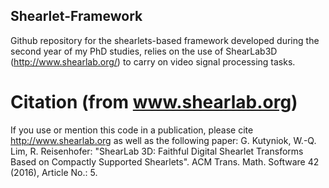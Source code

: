 ## Shearlet-Framework

Github repository for the shearlets-based framework developed during the second year of my PhD studies, relies on the use of ShearLab3D (http://www.shearlab.org/) to carry on video signal processing tasks.

# Citation (from www.shearlab.org)

If you use or mention this code in a publication, please cite http://www.shearlab.org as well as the following paper:
G. Kutyniok, W.-Q. Lim, R. Reisenhofer:
"ShearLab 3D: Faithful Digital Shearlet Transforms Based on Compactly Supported Shearlets". 
ACM Trans. Math. Software 42 (2016), Article No.: 5.

